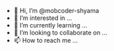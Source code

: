 - 👋 Hi, I’m @mobcoder-shyama
- 👀 I’m interested in ...
- 🌱 I’m currently learning ...
- 💞️ I’m looking to collaborate on ...
- 📫 How to reach me ...

<!---
mobcoder-shyama/mobcoder-shyama is a ✨ special ✨ repository because its `README.md` (this file) appears on your GitHub profile.
You can click the Preview link to take a look at your changes.
--->
